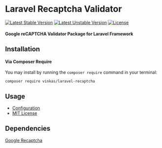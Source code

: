 # Laravel Recaptcha Validator
[![Latest Stable Version](https://poser.pugx.org/vinkas/laravel-recaptcha/v/stable.svg)](https://packagist.org/packages/vinkas/laravel-recaptcha)
[![Latest Unstable Version](https://poser.pugx.org/vinkas/laravel-recaptcha/v/unstable.svg)](https://packagist.org/packages/vinkas/laravel-recaptcha)
[![License](https://poser.pugx.org/vinkas/laravel-recaptcha/license.svg)](https://packagist.org/packages/vinkas/laravel-recaptcha)

#### Google reCAPTCHA Validator Package for Laravel Framework

## Installation

#### Via Composer Require

You may install by running the `composer require` command in your terminal:
```
composer require vinkas/laravel-recaptcha
```

## Usage

* [Configuration](https://community.vinkas.com/t/configuring-laravel-recaptcha-validator-package/16)
* [MIT License](https://github.com/vinkas0/laravel-recaptcha/blob/master/LICENSE.txt)

## Dependencies

[Google Recaptcha](https://github.com/google/recaptcha)
